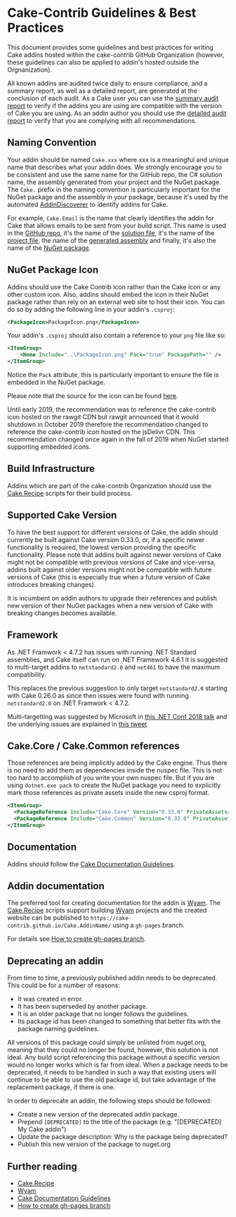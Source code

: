 # Cake-Contrib Guidelines & Best Practices

This document provides some guidelines and best practices for writing Cake addins hosted within the cake-contrib GitHub Organization (however, these guidelines can also be applied to addin's hosted outside the Orgnanization).

All known addins are audited twice daily to ensure compliance, and a summary report, as well as a detailed report, are generated at the conclusion of each audit.
As a Cake user you can use the [summary audit report](Audit.md) to verify if the addins you are using are compatible with the version of Cake you are using. 
As an addin author you should use the [detailed audit report](Audit.xlsx) to verify that you are complying with all recommendations.

## Naming Convention

Your addin should be named `Cake.xxx` where xxx is a meaningful and unique name that describes what your addin does. We strongly encourage you to be consistent and use the same name for the GitHub repo, the C# solution name, the assembly generated from your project and the NuGet package. The `Cake.` prefix in the naming convention is particularly important for the NuGet package and the assembly in your package, because it's used by the automated [AddinDiscoverer](https://github.com/cake-contrib/Cake.AddinDiscoverer) to identify addins for Cake.

For example, `Cake.Email` is the name that clearly identifies the addin for Cake that allows emails to be sent from your build script. This name is used in the [GitHub repo](https://github.com/cake-contrib/Cake.Email), it's the name of the [solution file](https://github.com/cake-contrib/Cake.Email/blob/develop/Source/Cake.Email.sln), it's the name of the [project file](https://github.com/cake-contrib/Cake.Email/blob/develop/Source/Cake.Email/Cake.Email.csproj), the name of the [generated assembly](https://github.com/cake-contrib/Cake.Email/blob/develop/Source/Cake.Email/Cake.Email.csproj#L10) and finally, it's also the name of the [NuGet package](https://www.nuget.org/packages/Cake.Email/).

## NuGet Package Icon

Addins should use the Cake Contrib icon rather than the Cake icon or any other custom icon. Also, addins should embed the icon in their NuGet package rather than rely on an external web site to host their icon. You can do so by adding the following line in your addin's `.csproj`:
```xml
<PackageIcon>PackageIcon.png</PackageIcon>
```

Your addin's `.csproj` should also contain a reference to your `png` file like so:
```xml
<ItemGroup>
    <None Include="..\PackageIcon.png" Pack="true" PackagePath="" />
</ItemGroup>
```

Notice the `Pack` attribute, this is particularly important to ensure the file is embedded in the NuGet package.

Please note that the source for the icon can be found [here](https://github.com/cake-contrib/graphics).

Until early 2019, the recommendation was to reference the cake-contrib icon hosted on the rawgit CDN but rawgit announced that it would shutdown in October 2019 therefore the recommendation changed to reference the cake-contrib icon hosted on the jsDelivr CDN. This recommendation changed once again in the fall of 2019 when NuGet started supporting embedded icons.

## Build Infrastructure

Addins which are part of the cake-contrib Organization should use the [Cake.Recipe] scripts for their build process.

## Supported Cake Version

To have the best support for different versions of Cake, the addin should currently be built against Cake version 0.33.0,
or, if a specific newer functionality is required, the lowest version providing the specific functionality. Please note 
that addins built against newer versions of Cake might not be compatible with previous versions of Cake and vice-versa,
addins built against older versions might not be compatible with future versions of Cake (this is especially true when a
future version of Cake introduces breaking changes).

It is incumbent on addin authors to upgrade their references and publish new version of their NuGet packages when a new 
version of Cake with breaking changes becomes available.

## Framework

As .NET Framwork < 4.7.2 has issues with running .NET Standard assemblies, and Cake itself can run on .NET Framework 4.6.1 it is suggested to multi-target addins to `netstandard2.0` and `net461` to have the maximum compatibility. 

This replaces the previous suggestion to only target `netstandard2.0` starting with Cake 0.26.0 as since then issues were found with running `netstandard2.0` on .NET Framwork < 4.7.2.

Multi-targetting was suggested by Microsoft in [this .NET Conf 2018 talk](https://www.youtube.com/watch?v=hLFyycJVo0I#t=44m48s) and the underlying issues are explained in [this tweet](https://twitter.com/terrajobst/status/1031999730320986112)

## Cake.Core / Cake.Common references

Those references are being implicitly added by the Cake engine. Thus there is no need to add them as dependencies
inside the nuspec file. This is not too hard to accomplish of you write your own nuspec file. But if you are using
`dotnet.exe pack` to create the NuGet package you need to explicitly mark those references as private assets inside
the new csproj format.

```xml
<ItemGroup>
  <PackageReference Include="Cake.Core" Version="0.33.0" PrivateAssets="All" />
  <PackageReference Include="Cake.Common" Version="0.33.0" PrivateAssets="All" />
</ItemGroup>
```

## Documentation

Addins should follow the [Cake Documentation Guidelines].

## Addin documentation

The preferred tool for creating documentation for the addin is [Wyam].
The [Cake.Recipe] scripts support building [Wyam] projects and the created website can be published to
`https://cake-contrib.github.io/Cake.AddinName/` using a `gh-pages` branch.

For details see [How to create gh-pages branch].

## Deprecating an addin

From time to time, a previously published addin  needs to be deprecated. This could be for a number of reasons:

- It was created in error.
- It has been superseded by another package.
- It is an older package that no longer follows the guidelines.
- Its package id has been changed to something that better fits with the package naming guidelines.

All versions of this package could simply be unlisted from nuget.org, meaning that they could no longer be found, however, this solution is not ideal. Any build script referencing this package without a specific version would no longer works which is far from ideal. When a package needs to be deprecated, it needs to be handled in such a way that existing users will continue to be able to use the old package id, but take advantage of the replacement package, if there is one.

In order to deprecate an addin, the following steps should be followed:

- Create a new version of the deprecated addin package.
- Prepend `[DEPRECATED]` to the title of the package (e.g. "[DEPRECATED] My Cake addin")
- Update the package description: Why is the package being deprecated?
- Publish this new version of the package to nuget.org

## Further reading

- [Cake.Recipe]
- [Wyam]
- [Cake Documentation Guidelines]
- [How to create gh-pages branch]

[Cake.Recipe]: https://github.com/cake-contrib/Cake.Recipe
[Wyam]: https://wyam.io/
[Cake Documentation Guidelines]: https://cakebuild.net/docs/contributing/documentation
[How to create gh-pages branch]: https://www.gep13.co.uk/blog/how-to-create-gh-pages-branch
